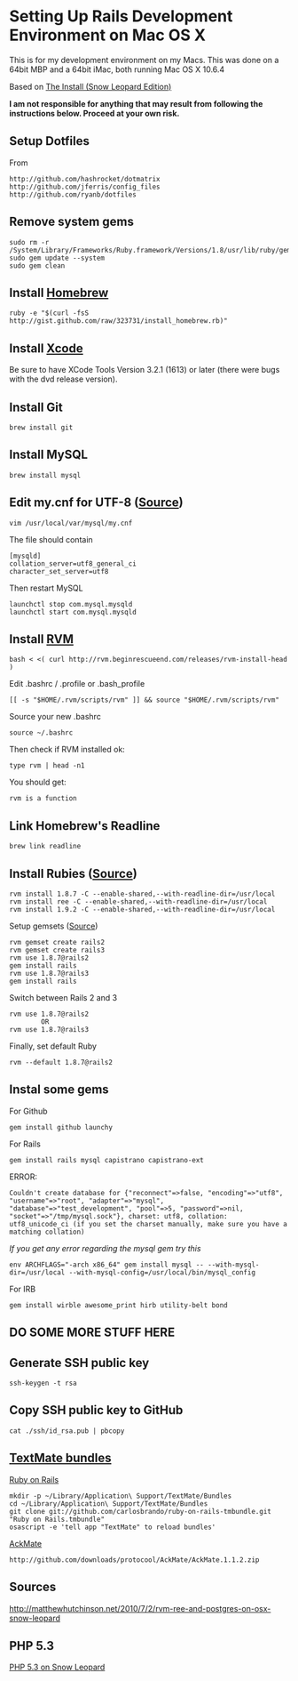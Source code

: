 # Setting Up Rails Development Environment on Mac OS X

This is for my development environment on my Macs. This was done on a 64bit MBP and a 64bit iMac, both running Mac OS X 10.6.4

Based on [The Install (Snow Leopard Edition)](http://blog.therubymug.com/blog/2010/05/20/the-install-osx.html)

**I am not responsible for anything that may result from following the instructions below. Proceed at your own risk.**

## Setup Dotfiles

From

	http://github.com/hashrocket/dotmatrix
	http://github.com/jferris/config_files
	http://github.com/ryanb/dotfiles
	

## Remove system gems

	sudo rm -r /System/Library/Frameworks/Ruby.framework/Versions/1.8/usr/lib/ruby/gems/1.8
	sudo gem update --system
	sudo gem clean

## Install [Homebrew](http://github.com/mxcl/homebrew)

	ruby -e "$(curl -fsS http://gist.github.com/raw/323731/install_homebrew.rb)"

## Install [Xcode](http://developer.apple.com/technology/xcode.html)

Be sure to have XCode Tools Version 3.2.1 (1613) or later (there were bugs with the dvd release version).

## Install Git

	brew install git

## Install MySQL

	brew install mysql

## Edit my.cnf for UTF-8 ([Source](http://darwinweb.net/articles/configuring-mysql-for-utf8-under-homebrew))

	vim /usr/local/var/mysql/my.cnf
	
The file should contain

	[mysqld]
	collation_server=utf8_general_ci
	character_set_server=utf8
	
Then restart MySQL

	launchctl stop com.mysql.mysqld
	launchctl start com.mysql.mysqld

## Install [RVM](http://rvm.beginrescueend.com/rvm/install/)

	bash < <( curl http://rvm.beginrescueend.com/releases/rvm-install-head )

Edit .bashrc / .profile or .bash_profile

	[[ -s "$HOME/.rvm/scripts/rvm" ]] && source "$HOME/.rvm/scripts/rvm"
	
Source your new .bashrc

	source ~/.bashrc

Then check if RVM installed ok:

	type rvm | head -n1

You should get:

	rvm is a function

## Link Homebrew's Readline

	brew link readline

## Install Rubies ([Source](http://blog.plataformatec.com.br/tag/rvm/))

	rvm install 1.8.7 -C --enable-shared,--with-readline-dir=/usr/local
	rvm install ree -C --enable-shared,--with-readline-dir=/usr/local
	rvm install 1.9.2 -C --enable-shared,--with-readline-dir=/usr/local
	
Setup gemsets ([Source](http://www.cantinaconsulting.com/2010/08/25/rocking-out-with-ruby-rails-and-rvm/))

	rvm gemset create rails2
	rvm gemset create rails3
	rvm use 1.8.7@rails2
	gem install rails
	rvm use 1.8.7@rails3
	gem install rails

Switch between Rails 2 and 3

	rvm use 1.8.7@rails2
			OR
	rvm use 1.8.7@rails3

Finally, set default Ruby

	rvm --default 1.8.7@rails2

## Instal some gems

For Github

	gem install github launchy
	
For Rails

	gem install rails mysql capistrano capistrano-ext

ERROR: 

	Couldn't create database for {"reconnect"=>false, "encoding"=>"utf8", "username"=>"root", "adapter"=>"mysql", "database"=>"test_development", "pool"=>5, "password"=>nil, "socket"=>"/tmp/mysql.sock"}, charset: utf8, collation: utf8_unicode_ci (if you set the charset manually, make sure you have a matching collation)

_If you get any error regarding the mysql gem try this_

	env ARCHFLAGS="-arch x86_64" gem install mysql -- --with-mysql-dir=/usr/local --with-mysql-config=/usr/local/bin/mysql_config

For IRB

	gem install wirble awesome_print hirb utility-belt bond

## DO SOME MORE STUFF HERE

## Generate SSH public key

	ssh-keygen -t rsa

## Copy SSH public key to GitHub

	cat ./ssh/id_rsa.pub | pbcopy

## [TextMate bundles](http://adventuresincoding.com/2010/05/10-textmate-bundlesplugins-to-boost-your-ruby-on-rails-development-productivity/)

[Ruby on Rails](http://github.com/carlosbrando/ruby-on-rails-tmbundle)

	mkdir -p ~/Library/Application\ Support/TextMate/Bundles
	cd ~/Library/Application\ Support/TextMate/Bundles
	git clone git://github.com/carlosbrando/ruby-on-rails-tmbundle.git "Ruby on Rails.tmbundle"
	osascript -e 'tell app "TextMate" to reload bundles'

[AckMate](http://github.com/protocool/AckMate)

	http://github.com/downloads/protocool/AckMate/AckMate.1.1.2.zip

## Sources

http://matthewhutchinson.net/2010/7/2/rvm-ree-and-postgres-on-osx-snow-leopard

## PHP 5.3

[PHP 5.3 on Snow Leopard](http://seancoates.com/blogs/php-53-on-snow-leopard)